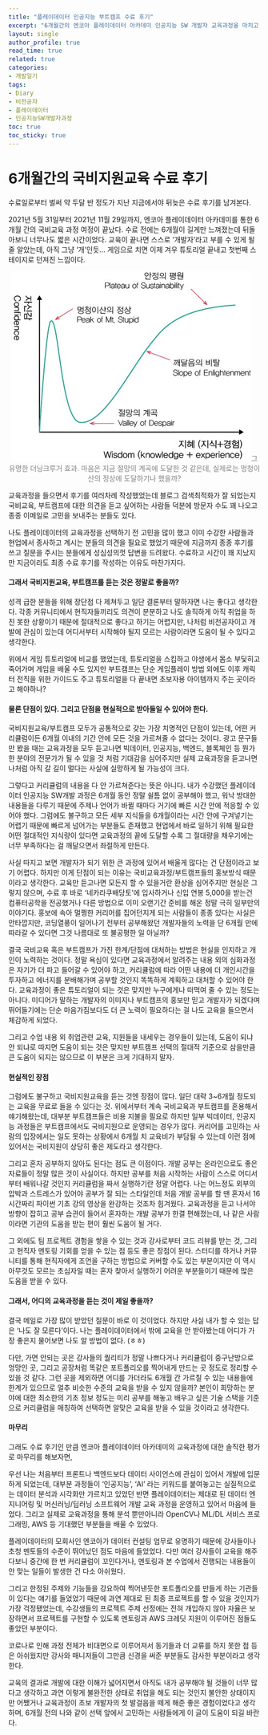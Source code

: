 ```yaml
---
title: "플레이데이터 인공지능 부트캠프 수료 후기"
excerpt: "6개월간의 엔코아 플레이데이터 아카데미 인공지능 SW 개발자 교육과정을 마치고 남기는 부트캠프 및 국비지원교육에 대한 소감"
layout: single
author_profile: true
read_time: true
related: true
categories:
- 개발일기
tags:
- Diary
- 비전공자
- 플레이데이터
- 인공지능SW개발자과정
toc: true
toc_sticky: true
---
```




# 6개월간의 국비지원교육 수료 후기

수료일로부터 벌써 약 두달 반 정도가 지난 지금에서야 뒤늦은 수료 후기를 남겨본다.

2021년 5월 31일부터 2021년 11월 29일까지, 엔코아 플레이데이터 아카데미를 통한 6개월 간의 국비교육 과정 여정이 끝났다. 수료 전에는 6개월이 길게만 느껴졌는데 뒤돌아보니 너무나도 짧은 시간이었다. 교육이 끝나면 스스로 ‘개발자’라고 부를 수 있게 될 줄 알았는데, 아직 그냥 ‘개’인듯... 게임으로 치면 이제 겨우 튜토리얼 끝내고 첫번째 스테이지로 던져진 느낌이다.

<p align="center" style="color:#808080"><img src="https://raw.githubusercontent.com/lucathree/lucathree.github.io/master/assets/images/2022/2022-02-15.jpg">그 유명한 더닝크루거 효과. 마음은 지금 절망의 계곡에 도달한 것 같은데, 실제로는 멍청이산의 정상에 도달하기나 했을까?</p>


교육과정을 들으면서 후기를 여러차례 작성했었는데 블로그 검색최적화가 잘 되었는지 국비교육, 부트캠프에 대한 의견을 듣고 싶어하는 사람들 덕분에 방문자 수도 꽤 나오고 종종 이메일로 고민을 보내주는 분들도 있다.

나도 플레이데이터의 교육과정을 선택하기 전 고민을 많이 했고 이미 수강한 사람들과 현업에서 종사하고 계시는 분들의 의견을 필요로 했었기 때문에 지금까지 종종 후기를 쓰고 질문을 주시는 분들에게 성심성의껏 답변을 드려왔다. 수료하고 시간이 꽤 지났지만 지금이라도 최종 수료 후기를 작성하는 이유도 마찬가지다.

  

#### 그래서 국비지원교육, 부트캠프를 듣는 것은 정말로 좋을까?

성격 급한 분들을 위해 장단점 다 제쳐두고 일단 결론부터 말하자면 나는 좋다고 생각한다. 각종 커뮤니티에서 현직자들끼리도 의견이 분분하고 나도 솔직하게 아직 취업을 하진 못한 상황이기 때문에 절대적으로 좋다고 하기는 어렵지만, 나처럼 비전공자이고 개발에 관심이 있는데 어디서부터 시작해야 될지 모르는 사람이라면 도움이 될 수 있다고 생각한다.

위에서 게임 튜토리얼에 비교를 했었는데, 튜토리얼을 스킵하고 야생에서 몸소 부딫히고 죽어가며 게임을 배울 수도 있지만 부트캠프는 단순 게임플레이 방법 외에도 이후 캐릭터 전직을 위한 가이드도 주고 튜토리얼을 다 끝내면 초보자용 아이템까지 주는 곳이라고 해야하나?

  

#### 물론 단점이 있다. 그리고 단점을 현실적으로 받아들일 수 있어야 한다.

국비지원교육/부트캠프 모두가 공통적으로 갖는 가장 치명적인 단점이 있는데, 어떤 커리큘럼이든 6개월 이내의 기간 안에 모든 것을 가르쳐줄 수 없다는 것이다. 광고 문구들만 봤을 때는 교육과정을 모두 듣고나면 빅데이터, 인공지능, 백엔드, 블록체인 등 뭔가 한 분야의 전문가가 될 수 있을 것 처럼 기대감을 심어주지만 실제 교육과정을 듣고나면 나처럼 아직 갈 길이 멀다는 사실에 실망하게 될 가능성이 크다.

그렇다고 커리큘럼의 내용을 다 안 가르쳐준다는 뜻은 아니다. 내가 수강했던 플레이데이터 인공지능 SW개발 과정은 6개월 동안 정말 쉴틈 없이 공부해야 했고, 워낙 방대한 내용들을 다루기 때문에 주제나 언어가 바뀔 때마다 거기에 빠른 시간 안에 적응할 수 있어야 했다. 그럼에도 불구하고 모든 세부 지식들을 6개월이라는 시간 안에 구겨넣기는 어렵기 때문에 빠르게 넘어가는 부분들도 존재했고 현업에서 바로 일하기 위해 필요한 어떤 절대적인 지식량이 있다면 교육과정의 끝에 도달할 수록 그 절대량을 채우기에는 너무 부족하다는 걸 깨달으면서 좌절하게 만든다.

사실 따지고 보면 개발자가 되기 위한 큰 과정에 있어서 배울게 많다는 건 단점이라고 보기 어렵다. 하지만 이게 단점이 되는 이유는 국비교육과정/부트캠프들의 홍보방식 때문이라고 생각한다. 교육만 듣고나면 모든지 할 수 있을거란 환상을 심어주지만 현실은 그렇지 않으며, 수료 후 바로 ‘네카라쿠배당토’에 입사하거나 신입 연봉 5,000을 받는건 컴퓨터공학을 전공했거나 다른 방법으로 이미 오랜기간 준비를 해온 정말 극히 일부만의 이야기다. 홍보에 속아 멀쩡한 커리어를 집어던지게 되는 사람들이 종종 있다는 사실은 안타깝지만, 코딩열풍이 일어나기 전부터 공부해왔던 개발자들의 노력을 단 6개월 만에 따라갈 수 있다면 그것 나름대로 또 불공평한 일 아닐까?

결국 국비교육 혹은 부트캠프가 가진 한계/단점에 대처하는 방법은 현실을 인지하고 개인이 노력하는 것이다. 정말 욕심이 있다면 교육과정에서 알려주는 내용 외의 심화과정은 자기가 더 파고 들어갈 수 있어야 하고, 커리큘럼에 따라 어떤 내용에 더 개인시간을 투자하고 에너지를 분배해가며 공부할 것인지 똑똑하게 계획하고 대처할 수 있어야 한다. 교육과정이 좋은 튜토리얼이 되는 것은 맞지만 누구에게나 떠먹여 줄 수 있는 정도는 아니다. 미디어가 말하는 개발자의 이미지나 부트캠프의 홍보만 믿고 개발자가 되겠다며 뛰어들기에는 단순 마음가짐보다도 더 큰 노력이 필요하다는 걸 나도 교육을 들으면서 체감하게 되었다.

그리고 수업 내용 외 취업관련 교육, 지원들을 내세우는 경우들이 있는데, 도움이 되냐 안 되냐로 따지면 도움이 되는 것은 맞지만 부트캠프 선택의 절대적 기준으로 삼을만큼 큰 도움이 되지는 않으므로 이 부분은 크게 기대하지 말자.

  

#### 현실적인 장점

그럼에도 불구하고 국비지원교육을 듣는 것엔 장점이 많다. 일단 대략 3~6개월 정도되는 교육을 무료로 들을 수 있다는 것. 위에서부터 계속 국비교육과 부트캠프를 혼용해서 얘기해왔는데, 대부분 부트캠프들은 비용 지불을 필요로 하지만 일부 빅데이터, 인공지능 과정들은 부트캠프에서도 국비지원으로 운영되는 경우가 많다. 커리어를 고민하는 사람의 입장에서는 일도 못하는 상황에서 6개월 치 교육비가 부담될 수 있는데 이런 점에 있어서는 국비지원이 상당히 좋은 제도라고 생각한다.

그리고 혼자 공부하지 않아도 된다는 점도 큰 이점이다. 개발 공부는 온라인으로도 좋은 자료들이 정말 많은 것이 사실이다. 하지만 공부를 처음 시작하는 사람이 스스로 어디서부터 배워나갈 것인지 커리큘럼을 짜서 실행하기란 정말 어렵다. 나는 어느정도 외부의 압박과 스트레스가 있어야 공부가 잘 되는 스타일인데 처음 개발 공부를 할 땐 혼자서 16시간짜리 파이썬 기초 강의 영상을 완강하는 것조차 힘겨웠다. 교육과정을 듣고 나서야 방향이 잡히고 공부 습관이 들어서 혼자하는 개발 공부가 한결 편해졌는데, 나 같은 사람이라면 기관의 도움을 받는 편이 훨씬 도움이 될 거다.

그 외에도 팀 프로젝트 경험을 쌓을 수 있는 것과 강사로부터 코드 리뷰를 받는 것, 그리고 현직자 멘토링 기회를 얻을 수 있는 점 등도 좋은 장점이 된다. 스터디를 하거나 커뮤니티를 통해 현직자에게 조언을 구하는 방법으로 커버할 수도 있는 부분이지만 이 역시 아무것도 모르는 초심자일 때는 혼자 찾아서 실행하기 어려운 부분들이기 때문에 많은 도움을 받을 수 있다.

  

#### 그래서, 어디의 교육과정을 듣는 것이 제일 좋을까?

결국 메일로 가장 많이 받았던 질문이 바로 이 것이었다. 하지만 사실 내가 할 수 있는 답은 ‘나도 잘 모른다’이다. 나는 플레이데이터에서 밖에 교육을 안 받아봤는데 어디가 가장 좋은지 물어보면 나도 알 방법이 없다. (ㅎㅎ) 

다만, 가면 안되는 곳은 강사들의 퀄리티가 정말 나쁘다거나 커리큘럼이 중구난방으로 엉망인 곳, 그리고 공장처럼 똑같은 포트폴리오를 찍어내게 만드는 곳 정도로 정리할 수 있을 것 같다. 그런 곳을 제외하면 어디를 가더라도 6개월 간 가르칠 수 있는 내용들에 한계가 있으므로 얼추 비슷한 수준의 교육을 받을 수 있지 않을까? 본인이 희망하는 분야에 대한 최소한의 기초 정보 정도는 미리 공부를 해놓고 배우고 싶은 기술 스택을 기준으로 커리큘럼을 매칭하여 선택하면 알맞은 교육을 받을 수 있을 것이라고 생각한다.

  

#### 마무리

그래도 수료 후기인 만큼 엔코아 플레이데이터 아카데미의 교육과정에 대한 솔직한 평가로 마무리를 해보자면,

우선 나는 처음부터 프론트나 백엔드보다 데이터 사이언스에 관심이 있어서 개발에 입문하게 되었는데, 대부분 과정들이 ‘인공지능’, ‘AI’ 라는 키워드를 붙여놓고는 실질적으로는 데이터 분석과 시각화만 가르치고 있었던 반면 플레이데이터는 제대로 된 데이터 엔지니어링 및 머신러닝/딥러닝 소프트웨어 개발 교육 과정을 운영하고 있어서 마음에 들었다. 그리고 실제로 교육과정을 통해 분석 뿐만아니라 OpenCV나 ML/DL 서비스 프로그래밍, AWS 등 기대했던 부분들을 배울 수 있었다.

플레이데이터의 모회사인 엔코아가 데이터 컨설팅 업무로 유명하기 때문에 강사들이나 초청 멘토들의 수준이 뛰어났던 점도 마음에 들었었다. 다만 여러 강사들이 교육을 해주다보니 중간에 한 번 커리큘럼이 꼬인다거나, 멘토링과 본 수업에서 진행되는 내용들이 안 맞는 일들이 발생한 건 다소 아쉬웠다.

그리고 한정된 주제와 기능들을 강요하여 찍어낸듯한 포트폴리오를 만들게 하는 기관들이 있다는 얘기를 들었었기 때문에 과연 제대로 된 최종 프로젝트를 할 수 있을 것인지가 가장 걱정됐었는데, 수강생들의 프로젝트 주제 선정에는 전혀 개입하지 않아 자율은 보장하면서 프로젝트를 구현할 수 있도록 멘토링과 AWS 크레딧 지원이 이루어진 점들도 좋았던 부분이다.

코로나로 인해 과정 전체가 비대면으로 이루어져서 동기들과 더 교류를 하지 못한 점 등은 아쉬웠지만 강사와 매니저들이 그만큼 신경을 써준 부분들도 감사한 부분이라고 생각한다.

교육의 결과로 개발에 대한 이해가 넓어지면서 아직도 내가 공부해야 될 것들이 너무 많다고 생각하고 과연 이렇게 불완전한 상태로 취업을 해도 되는 것인지 불안한 상태이지만 어쨌거나 교육과정이 초보 개발자의 첫 발걸음을 떼게 해준 좋은 경험이었다고 생각하며, 6개월 전의 나와 같이 선택 앞에서 고민하는 사람들에게 이 글이 도움이 되길 바란다.